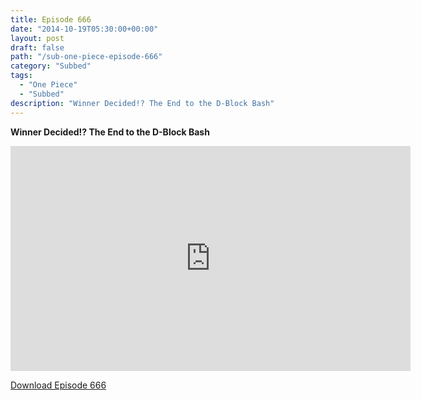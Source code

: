 ```yaml
---
title: Episode 666
date: "2014-10-19T05:30:00+00:00"
layout: post
draft: false
path: "/sub-one-piece-episode-666"
category: "Subbed"
tags:
  - "One Piece"
  - "Subbed"
description: "Winner Decided!? The End to the D-Block Bash"
---
```


**Winner Decided!? The End to the D-Block Bash**

<iframe width="640" height="360" src="https://www.rapidvideo.com/e/G6FRPG8Y06" frameborder="0" marginwidth=0 marginheight=0 scrolling=no allowfullscreen></iframe>

<a href="http://ouo.io/qs/eCodkFEQ?s=https://rapidvid.to/d/https://www.rapidvideo.com/e/G6FRPG8Y06">Download Episode 666</a>
